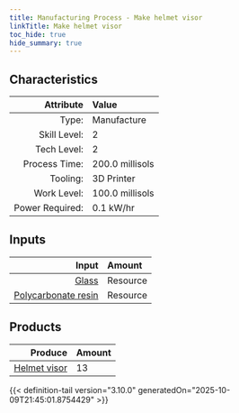 ```yaml
---
title: Manufacturing Process - Make helmet visor
linkTitle: Make helmet visor
toc_hide: true
hide_summary: true
---
```

<!-- This is generated by the MarsSim HelpGenertor, do not edit. -->


## Characteristics

| Attribute      | Value |
|--------:|:------|
|Type:|Manufacture|
|Skill Level:|2|
|Tech Level:|2|
|Process Time:|200.0 millisols|
|Tooling:|3D Printer|
|Work Level:|100.0 millisols|
|Power Required:|0.1 kW/hr|

## Inputs

| Input      | Amount |
|--------:|:------|
|[Glass](/docs/definitions/resource/glass)|Resource|3.0 kg|
|[Polycarbonate resin](/docs/definitions/resource/polycarbonate-resin)|Resource|0.2 kg|

## Products


| Produce      | Amount |
|--------:|:------|
|[Helmet visor](/docs/definitions/part/helmet-visor)|13|



{{< definition-tail version="3.10.0" generatedOn="2025-10-09T21:45:01.8754429" >}}



